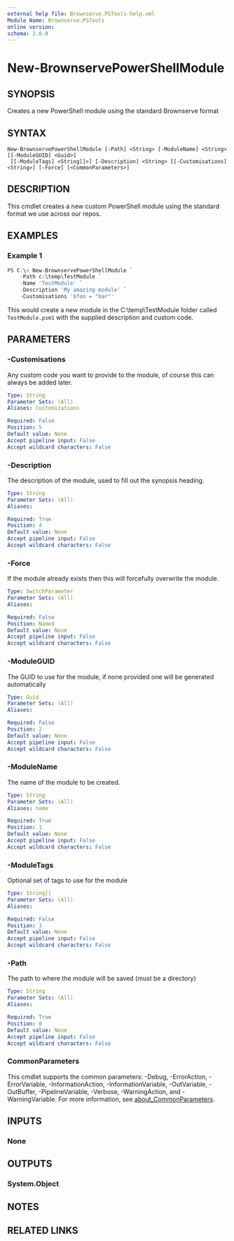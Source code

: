 ```yaml
---
external help file: Brownserve.PSTools-help.xml
Module Name: Brownserve.PSTools
online version:
schema: 2.0.0
---
```


# New-BrownservePowerShellModule

## SYNOPSIS

Creates a new PowerShell module using the standard Brownserve format

## SYNTAX

```text
New-BrownservePowerShellModule [-Path] <String> [-ModuleName] <String> [[-ModuleGUID] <Guid>]
 [[-ModuleTags] <String[]>] [-Description] <String> [[-Customisations] <String>] [-Force] [<CommonParameters>]
```

## DESCRIPTION

This cmdlet creates a new custom PowerShell module using the standard format we use across our repos.

## EXAMPLES

### Example 1

```powershell
PS C:\> New-BrownservePowerShellModule `
    -Path c:\temp\TestModule `
    -Name 'TestModule' `
    -Description 'My amazing module' `
    -Customisations '$foo = "bar"'
```

This would create a new module in the C:\temp\TestModule folder called `TestModule.psm1` with the supplied description and custom code.

## PARAMETERS

### -Customisations

Any custom code you want to provide to the module, of course this can always be added later.

```yaml
Type: String
Parameter Sets: (All)
Aliases: Customizations

Required: False
Position: 5
Default value: None
Accept pipeline input: False
Accept wildcard characters: False
```

### -Description

The description of the module, used to fill out the synopsis heading.

```yaml
Type: String
Parameter Sets: (All)
Aliases:

Required: True
Position: 4
Default value: None
Accept pipeline input: False
Accept wildcard characters: False
```

### -Force

If the module already exists then this will forcefully overwrite the module.

```yaml
Type: SwitchParameter
Parameter Sets: (All)
Aliases:

Required: False
Position: Named
Default value: None
Accept pipeline input: False
Accept wildcard characters: False
```

### -ModuleGUID

The GUID to use for the module, if none provided one will be generated automatically

```yaml
Type: Guid
Parameter Sets: (All)
Aliases:

Required: False
Position: 2
Default value: None
Accept pipeline input: False
Accept wildcard characters: False
```

### -ModuleName

The name of the module to be created.

```yaml
Type: String
Parameter Sets: (All)
Aliases: name

Required: True
Position: 1
Default value: None
Accept pipeline input: False
Accept wildcard characters: False
```

### -ModuleTags

Optional set of tags to use for the module

```yaml
Type: String[]
Parameter Sets: (All)
Aliases:

Required: False
Position: 3
Default value: None
Accept pipeline input: False
Accept wildcard characters: False
```

### -Path

The path to where the module will be saved (must be a directory)

```yaml
Type: String
Parameter Sets: (All)
Aliases:

Required: True
Position: 0
Default value: None
Accept pipeline input: False
Accept wildcard characters: False
```

### CommonParameters

This cmdlet supports the common parameters: -Debug, -ErrorAction, -ErrorVariable, -InformationAction, -InformationVariable, -OutVariable, -OutBuffer, -PipelineVariable, -Verbose, -WarningAction, and -WarningVariable. For more information, see [about_CommonParameters](http://go.microsoft.com/fwlink/?LinkID=113216).

## INPUTS

### None

## OUTPUTS

### System.Object

## NOTES

## RELATED LINKS

